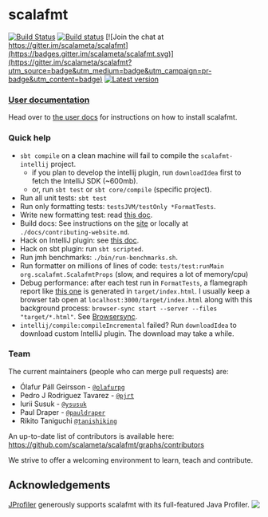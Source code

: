 # scalafmt
[![Build Status](https://travis-ci.org/scalameta/scalafmt.svg?branch=master)](https://travis-ci.org/scalameta/scalafmt)
[![Build status](https://ci.appveyor.com/api/projects/status/7gha7cxm5lw8fsc3)](https://ci.appveyor.com/project/olafurpg/scalafmt/branch/master)
[![Join the chat at https://gitter.im/scalameta/scalafmt](https://badges.gitter.im/scalameta/scalafmt.svg)](https://gitter.im/scalameta/scalafmt?utm_source=badge&utm_medium=badge&utm_campaign=pr-badge&utm_content=badge)
[![Latest version](https://index.scala-lang.org/scalameta/scalafmt/scalafmt-core/latest.svg?color=orange)](https://index.scala-lang.org/scalameta/scalafmt/scalafmt-core)

### [User documentation][docs]
Head over to [the user docs][docs] for instructions on how to install scalafmt.

### Quick help

- `sbt compile` on a clean machine will fail to compile the `scalafmt-intellij` project.
  - if you plan to develop the intellij plugin, run `downloadIdea` first to fetch the IntelliJ SDK (~600mb).
  - or, run `sbt test` or `sbt core/compile` (specific project).
- Run all unit tests: `sbt test`
- Run only formatting tests: `testsJVM/testOnly *FormatTests`.
- Write new formatting test: read [this doc](scalafmt-tests/jvm/src/test/resources/readme.md).
- Build docs: See instructions on the [site][docs-guide] or locally at `./docs/contributing-website.md`.
- Hack on IntelliJ plugin: see [this doc](scalafmt-intellij/readme.md).
- Hack on sbt plugin: run `sbt scripted`.
- Run jmh benchmarks: `./bin/run-benchmarks.sh`.
- Run formatter on millions of lines of code: `tests/test:runMain  org.scalafmt.ScalafmtProps` (slow, and requires a lot of memory/cpu)
- Debug performance: after each test run in `FormatTests`, a flamegraph report
  like [this one](https://github.com/scalameta/scalafmt/issues/140)
  is generated in `target/index.html`. 
  I usually keep a browser tab open at `localhost:3000/target/index.html`
  along with this background process:
  `browser-sync start --server --files "target/*.html"`.
  See [Browsersync](https://www.browsersync.io/).
- `intellij/compile:compileIncremental` failed? Run `downloadIdea` to download custom IntelliJ plugin.
  The download may take a while.

### Team
The current maintainers (people who can merge pull requests) are:

* Ólafur Páll Geirsson - [`@olafurpg`](https://github.com/olafurpg)
* Pedro J Rodriguez Tavarez - [`@pjrt`](https://github.com/pjrt)
* Iurii Susuk - [`@ysusuk`](https://github.com/ysusuk)
* Paul Draper - [`@pauldraper`](https://github.com/pauldraper)
* Rikito Taniguchi [`@tanishiking`](https://github.com/tanishiking)

An up-to-date list of contributors is available here: https://github.com/scalameta/scalafmt/graphs/contributors

We strive to offer a welcoming environment to learn, teach and contribute.

## Acknowledgements

<a href="http://www.ej-technologies.com/products/jprofiler/overview.html">
  <img src="https://www.ej-technologies.com/images/product_banners/jprofiler_large.png" align="right" />
 </a>

[JProfiler](http://www.ej-technologies.com/products/jprofiler/overview.html) generously supports scalafmt with its full-featured Java Profiler.

[docs]: https://scalameta.org/scalafmt/
[docs-guide]: https://scalameta.org/scalafmt/docs/contributing-website.html

